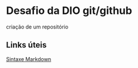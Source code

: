 # Desafio da DIO git/github
criação de um repositório

## Links úteis
[Sintaxe Markdown](https://markdown.net.br/sintaxe-basica/)


